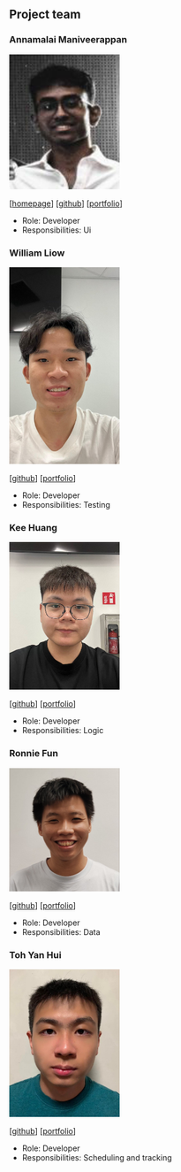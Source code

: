 ## Project team

### Annamalai Maniveerappan

<img src="images/sabersmash1412.png" width="200px">

[[homepage](https://www.linkedin.com/in/annamalai-maniveerappan-b12a60183/)]
[[github](https://github.com/sabersmash1412)]
[[portfolio](https://annamalaimaniveerappan.netlify.app)]

* Role: Developer
* Responsibilities: Ui

### William Liow

<img src="images/williamoose.png" width="200px">

[[github](https://github.com/williamoose)]
[[portfolio](https://www.linkedin.com/in/william-liow-a865a41b3/)]

* Role: Developer
* Responsibilities: Testing

### Kee Huang

<img src="images/coderkee.png" width="200px">

[[github](http://github.com/CoderKee)]
[[portfolio](team/coderkee.md)]

* Role: Developer
* Responsibilities: Logic

### Ronnie Fun

<img src="images/ronniefun1.png" width="200px">

[[github](http://github.com/ronniefun1)] 
[[portfolio](https://www.linkedin.com/in/ronnie-fun-35319a2b6/)]

* Role: Developer
* Responsibilities: Data

### Toh Yan Hui

<img src="images/tohyanhui.png" width="200px">

[[github](http://github.com/tohyanhui)]
[[portfolio](https://www.linkedin.com/in/tohyanhui/)]

* Role: Developer
* Responsibilities: Scheduling and tracking
